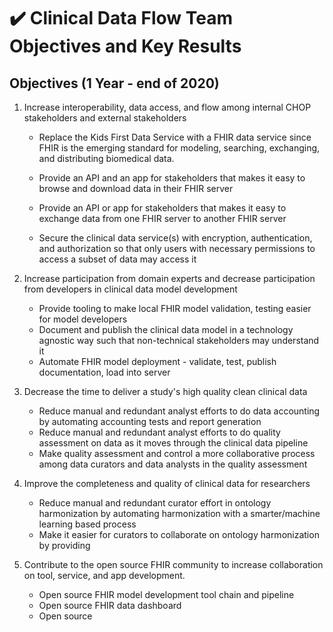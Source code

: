 
# ✔️ Clinical Data Flow Team Objectives and Key Results

## Objectives (1 Year - end of 2020)

1. Increase interoperability, data access, and flow among internal
   CHOP stakeholders and external stakeholders

    - Replace the Kids First Data Service with a FHIR data service since FHIR
      is the emerging standard for modeling, searching, exchanging, and
      distributing biomedical data.

    - Provide an API and an app for stakeholders that makes it easy to
      browse and download data in their FHIR server

    - Provide an API or app for stakeholders that makes it easy to exchange
      data from one FHIR server to another FHIR server

    - Secure the clinical data service(s) with encryption, authentication, and
      authorization so that only users with necessary permissions to
      access a subset of data may access it

2. Increase participation from domain experts and decrease participation
   from developers in clinical data model development

    - Provide tooling to make local FHIR model validation, testing easier for
      model developers
    - Document and publish the clinical data model in a technology agnostic way
      such that non-technical stakeholders may understand it
    - Automate FHIR model deployment - validate, test, publish documentation,
      load into server

3. Decrease the time to deliver a study's high quality clean clinical data

    - Reduce manual and redundant analyst efforts to do data accounting by
      automating accounting tests and report generation
    - Reduce manual and redundant analyst efforts to do quality assessment
      on data as it moves through the clinical data pipeline    
    - Make quality assessment and control a more collaborative process among
      data curators and data analysts in the quality assessment

4. Improve the completeness and quality of clinical data for researchers

    - Reduce manual and redundant curator effort in ontology harmonization
      by automating harmonization with a smarter/machine learning based process
    - Make it easier for curators to collaborate on ontology harmonization by
      providing

5. Contribute to the open source FHIR community to increase collaboration on
   tool, service, and app development.

   - Open source FHIR model development tool chain and pipeline
   - Open source FHIR data dashboard
   - Open source <etc>
